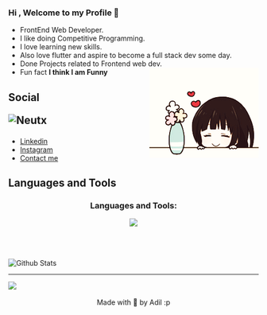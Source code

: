### Hi , Welcome to my Profile 👋

- FrontEnd Web Developer.
- I like doing Competitive Programming.
- I love learning new skills.
- Also love flutter and aspire to become a full stack dev some day.
- Done Projects related to Frontend web dev.
- Fun fact **I think I am Funny**
<img src = "https://raw.githubusercontent.com/Neutx/Neutx/main/chitanda.gif"  align = "right"> </img>

## Social <p> <img src="https://komarev.com/ghpvc/?username=Neutx&label=Profile%20views&color=0e75b6&style=flat" alt="Neutx" /> </p>
- [Linkedin](https://www.linkedin.com/in/adilparwez28/)
- [Instagram](https://www.instagram.com/adil_parwez_28/)
- [Contact me](mailto:dlprwz@gmail.com?subject=Hey%20Adil&body=Hi%20there)


## Languages and Tools



<h3 align="center">Languages and Tools:</h3>
<p align="center">
<img src="https://skillicons.dev/icons?i=html,css,js,react,firebase,mongodb,cplusplus,flutter,dart,github,vscode,androidstudio,python,googlecloud" >
</p>



</br>

</br>




![Github Stats](https://github-readme-stats.vercel.app/api?username=Neutx&theme=radical&show_icons=true&count_private=true&include_all_commits=true)
<hr>
<img  src="http://github-readme-streak-stats.herokuapp.com/?user=Neutx&theme=dark" />



 <p align = "center" > Made with 🤍 by Adil :p </p>
